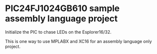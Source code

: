# PIC24FJ1024GB610 sample assembly language project

Initialize the PIC to chase LEDs on the Esplorer16/32.

This is one way to use MPLABX and XC16 for an assembly language only project.
